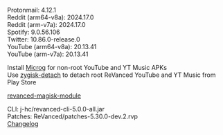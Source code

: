 Protonmail: 4.12.1  
Reddit (arm64-v8a): 2024.17.0  
Reddit (arm-v7a): 2024.17.0  
Spotify: 9.0.56.106  
Twitter: 10.86.0-release.0  
YouTube (arm64-v8a): 20.13.41  
YouTube (arm-v7a): 20.13.41  

Install [Microg](https://github.com/ReVanced/GmsCore/releases) for non-root YouTube and YT Music APKs  
Use [zygisk-detach](https://github.com/j-hc/zygisk-detach) to detach root ReVanced YouTube and YT Music from Play Store  

[revanced-magisk-module](https://github.com/j-hc/revanced-magisk-module)
  
CLI: j-hc/revanced-cli-5.0.0-all.jar  
Patches: ReVanced/patches-5.30.0-dev.2.rvp  
[Changelog](https://github.com/ReVanced/revanced-patches/releases/tag/v5.30.0-dev.2)  

